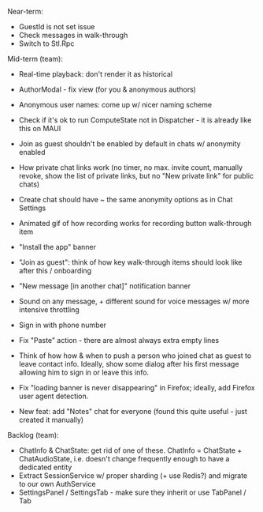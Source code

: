 Near-term:
- GuestId is not set issue
- Check messages in walk-through
- Switch to Stl.Rpc

Mid-term (team):
- Real-time playback: don't render it as historical
- AuthorModal - fix view (for you & anonymous authors)
- Anonymous user names: come up w/ nicer naming scheme
- Check if it's ok to run ComputeState not in Dispatcher - it is already like this on MAUI

- Join as guest shouldn't be enabled by default in chats w/ anonymity enabled
- How private chat links work (no timer, no max. invite count, manually revoke, show the list of private links, but no "New private link" for public chats)
- Create chat should have ~ the same anonymity options as in Chat Settings
- Animated gif of how recording works for recording button walk-through item
- "Install the app" banner
- "Join as guest": think of how key walk-through items should look like after this / onboarding
- "New message [in another chat]" notification banner
- Sound on any message, + different sound for voice messages w/ more intensive throttling
- Sign in with phone number
- Fix "Paste" action - there are almost always extra empty lines
- Think of how how & when to push a person who joined chat as guest to leave contact info. Ideally, show some dialog after his first message allowing him to sign in or leave this info.
- Fix "loading banner is never disappearing" in Firefox; ideally, add Firefox user agent detection.
- New feat: add "Notes" chat for everyone (found this quite useful - just created it manually)

Backlog (team):
- ChatInfo & ChatState: get rid of one of these. ChatInfo = ChatState + ChatAudioState, i.e. doesn't change frequently enough to have a dedicated entity
- Extract SessionService w/ proper sharding (+ use Redis?) and migrate to our own AuthService
- SettingsPanel / SettingsTab - make sure they inherit or use TabPanel / Tab
